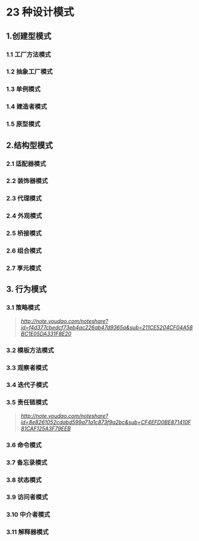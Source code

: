 # 23 种设计模式

## 1.创建型模式
### 1.1 工厂方法模式
### 1.2 抽象工厂模式 
### 1.3 单例模式
### 1.4 建造者模式
### 1.5 原型模式


## 2.结构型模式
### 2.1 适配器模式 
### 2.2 装饰器模式
### 2.3 代理模式 
### 2.4 外观模式
### 2.5 桥接模式
### 2.6 组合模式
### 2.7 享元模式


## 3. 行为模式
### 3.1 策略模式
> *http://note.youdao.com/noteshare?id=f4d377cbedcf73eb4ac226ab47d9365a&sub=211CE5204CF04A58BC1E05DA331F8E20*
### 3.2 模板方法模式
### 3.3 观察者模式
### 3.4 迭代子模式
### 3.5 责任链模式
> *http://note.youdao.com/noteshare?id=8e8261052cdabd599a71a1c873f9a2bc&sub=CF4EFD0BE871410F81CAF125A3F79EEB*
### 3.6 命令模式
### 3.7 备忘录模式
### 3.8 状态模式
### 3.9 访问者模式
### 3.10 中介者模式
### 3.11 解释器模式
